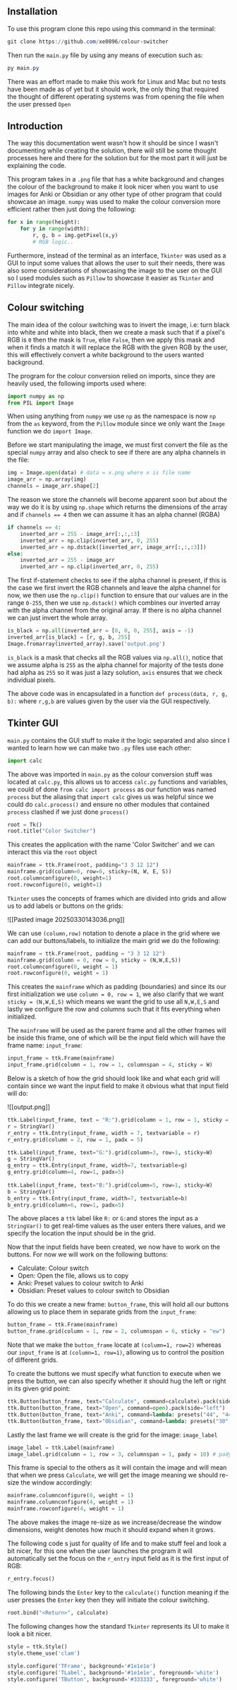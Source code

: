 ## Installation

To use this program clone this repo using this command in the terminal:
```powershell
git clone https://github.com/xe0896/colour-switcher
```
Then run the `main.py` file by using any means of execution such as:
```powershell
py main.py
```
There was an effort made to make this work for Linux and Mac but no tests have been made as of yet but it should work, the only thing that required the thought of different operating systems was from opening the file when the user pressed `Open`

## Introduction

The way this documentation went wasn't how it should be since I wasn't documenting while creating the solution, there will still be some thought processes here and there for the solution but for the most part it will just be explaining the code.

This program takes in a `.png` file that has a white background and changes the colour of the background to make it look nicer when you want to use images for Anki or Obsidian or any other type of other program that could showcase an image. `numpy` was used to make the colour conversion more efficient rather then just doing the following:

```python
for x in range(height):
	for y in range(width):
		r, g, b = img.getPixel(x,y)
		# RGB logic..
```

Furthermore, instead of the terminal as an interface, `Tkinter` was used as a GUI to input some values that allows the user to suit their needs, there was also some considerations of showcasing the image to the user on the GUI so I used modules such as `Pillow` to showcase it easier as `Tkinter` and `Pillow` integrate nicely.
## Colour switching

The main idea of the colour switching was to invert the image, i.e: turn black into white and white into black, then we create a mask such that if a pixel's RGB is `0` then the mask is `True`, else `False`, then we apply this mask and when it finds a match it will replace the RGB with the given RGB by the user, this will effectively convert a white background to the users wanted background. 

The program for the colour conversion relied on imports, since they are heavily used, the following imports used where:

```python
import numpy as np
from PIL import Image
```

When using anything from `numpy` we use `np` as the namespace is now `np` from the `as` keyword, from the `Pillow` module since we only want the `Image` function we do `import Image`.

Before we start manipulating the image, we must first convert the file as the special `numpy` array and also check to see if there are any alpha channels in the file:

```python
img = Image.open(data) # data = x.png where x is file name
image_arr = np.array(img)
channels = image_arr.shape[2]
```

The reason we store the channels will become apparent soon but about the way we do it is by using `np.shape` which returns the dimensions of the array and if `channels == 4` then we can assume it has an alpha channel (RGBA)

```python
if channels == 4:
	inverted_arr = 255 - image_arr[:,:,:3]
	inverted_arr = np.clip(inverted_arr, 0, 255)
	inverted_arr = np.dstack([inverted_arr, image_arr[:,:,:3]])
else:
	inverted_arr = 255 - image_arr
	inverted_arr = np.clip(inverted_arr, 0, 255)
```

The first if-statement checks to see if the alpha channel is present, if this is the case we first invert the RGB channels and leave the alpha channel for now, we then use the `np.clip()` function to ensure that our values are in the range `0-255`, then we use `np.dstack()` which combines our inverted array with the alpha channel from the original array. If there is no alpha channel we can just invert the whole array.

```python
is_black = np.all(inverted_arr = [0, 0, 0, 255], axis = -1)
inverted_arr[is_black] = [r, g, b, 255]
Image.fromarray(inverted_array).save('output.png')
```

`is_black` is a mask that checks all the RGB values via `np.all()`, notice that we assume alpha is `255` as the alpha channel for majority of the tests done had alpha as `255` so it was just a lazy solution, `axis` ensures that we check individual pixels. 

The above code was in encapsulated in a function `def process(data, r, g, b):` where `r,g,b` are values given by the user via the GUI respectively.

## Tkinter GUI

`main.py` contains the GUI stuff to make it the logic separated and also since I wanted to learn how we can make two `.py` files use each other:

```python
import calc
```

The above was imported in `main.py` as the colour conversion stuff was located at `calc.py`, this allows us to access `calc.py` functions and variables, we could of done `from calc import process` as our function was named `process` but the aliasing that `import calc` gives us was helpful since we could do `calc.process()` and ensure no other modules that contained `process` clashed if we just done `process()`

```python
root = Tk()
root.title("Color Switcher")
```

This creates the application with the name 'Color Switcher' and we can interact this via the `root` object

```python
mainframe = ttk.Frame(root, padding="3 3 12 12")
mainframe.grid(column=0, row=0, sticky=(N, W, E, S))
root.columnconfigure(0, weight=1)
root.rowconfigure(0, weight=1)
```

`Tkinter` uses the concepts of frames which are divided into grids and allow us to add labels or buttons on the grids:

![[Pasted image 20250330143036.png]]

We can use `(column,row)` notation to denote a place in the grid where we can add our buttons/labels, to initialize the main grid we do the following:

```python
mainframe = ttk.Frame(root, padding = "3 3 12 12")
mainframe.grid(column = 0, row = 0, sticky = (N,W,E,S))
root.columnconfigure(0, weight = 1)
root.rowconfigure(0, weight = 1)
```

This creates the `mainframe` which as padding (boundaries) and since its our first initialization we use `column = 0, row = 1`,  we also clarify that we want `sticky = (N,W,E,S)` which means we want the grid to use all `N,W,E,S` and lastly we configure the row and columns such that it fits everything when initialized.

The `mainframe` will be used as the parent frame and all the other frames will be inside this frame, one of which will be the input field which will have the frame name: `input_frame`:

```python
input_frame = ttk.Frame(mainframe)
input_frame.grid(column = 1, row = 1, columnspan = 4, sticky = W)
```

Below is a sketch of how the grid should look like and what each grid will contain since we want the input field to make it obvious what that input field will do:

![[output.png]]

```python
ttk.Label(input_frame, text = "R:").grid(column = 1, row = 1, sticky = W)
r = StringVar()
r_entry = ttk.Entry(input_frame, width = 7, textvariable = r)
r_entry.grid(column = 2, row = 1, padx = 5)

ttk.Label(input_frame, text="G:").grid(column=3, row=1, sticky=W)
g = StringVar()
g_entry = ttk.Entry(input_frame, width=7, textvariable=g)
g_entry.grid(column=4, row=1, padx=5)
  
ttk.Label(input_frame, text="B:").grid(column=5, row=1, sticky=W)
b = StringVar()
b_entry = ttk.Entry(input_frame, width=7, textvariable=b)
b_entry.grid(column=6, row=1, padx=5)
```

The above places a `ttk` label like `R:` or `G:`and stores the input as a `StringVar()` to get real-time values as the user enters there values, and we specify the location the input should be in the grid.

Now that the input fields have been created, we now have to work on the buttons. For now we will work on the following buttons:

- Calculate: Colour switch
- Open:  Open the file, allows us to copy
- Anki: Preset values to colour switch to Anki
- Obsidian: Preset values to colour switch to Obsidian

To do this we create a new frame: `button_frame`, this will hold all our buttons allowing us to place them in separate grids from the `input_frame`:

```python
button_frame = ttk.Frame(mainframe)
button_frame.grid(column = 1, row = 2, columnspan = 6, sticky = "ew")
```

Note that we make the `button_frame` locate at `(column=1, row=2)` whereas our `input_frame` is at `(column=1, row=1)`, allowing us to control the position of different grids.

To create the buttons we must specify what function to execute when we press the button, we can also specify whether it should hug the left or right in its given grid point:

```python
ttk.Button(button_frame, text="Calculate", command=calculate).pack(side="left")
ttk.Button(button_frame, text="Open", command=open).pack(side="left")
ttk.Button(button_frame, text="Anki", command=lambda: presets("44", "44", "44")).pack(side="left")
ttk.Button(button_frame, text="Obsidian", command=lambda: presets("30", "30", "30")).pack(side="left")
```

Lastly the last frame we will create is the grid for the image: `image_label`

```python
image_label = ttk.Label(mainframe)
image_label.grid(column = 1, row = 3, columnspan = 1, pady = 10) # pady is just some padding to make it look nicer
```

This frame is special to the others as it will contain the image and will mean that when we press `Calculate`, we will get the image meaning we should re-size the window accordingly:

```python
mainframe.columnconfigure(0, weight = 1)
mainframe.columnconfigure(4, weight = 1)
mainframe.rowconfigure(4, weight = 1)
```

The above makes the image re-size as we increase/decrease the window dimensions, weight denotes how much it should expand when it grows.

The following code s just for quality of life and to make stuff feel and look a bit nicer, for this one when the user launches the program it will automatically set the focus on the `r_entry` input field as it is the first input of RGB:

```python
r_entry.focus()
```

The following binds the `Enter` key to the `calculate()` function meaning if the user presses the `Enter` key then they will initiate the colour switching.

```python
root.bind("<Return>", calculate)
```

The following changes how the standard `Tkinter` represents its UI to make it look a bit nicer.

```python
style = ttk.Style()
style.theme_use('clam')
  
style.configure('TFrame', background='#1e1e1e')
style.configure('TLabel', background='#1e1e1e', foreground='white')
style.configure('TButton', background='#333333', foreground='white')
```





